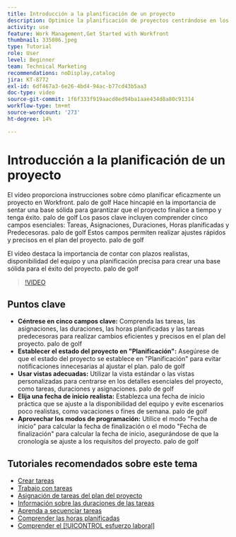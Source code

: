 ```yaml
---
title: Introducción a la planificación de un proyecto
description: Optimice la planificación de proyectos centrándose en los campos clave, estableciendo el estado en "Planificación", utilizando las vistas adecuadas, seleccionando fechas de inicio realistas y aprovechando los modos de programación para obtener plazos precisos.
activity: use
feature: Work Management,Get Started with Workfront
thumbnail: 335086.jpeg
type: Tutorial
role: User
level: Beginner
team: Technical Marketing
recommendations: noDisplay,catalog
jira: KT-8772
exl-id: 6df467a3-6e26-4bd4-94ac-b77cd43b5aa3
doc-type: video
source-git-commit: 1f6f333f919aacd8ed94ba1aae434d8a80c91314
workflow-type: tm+mt
source-wordcount: '273'
ht-degree: 14%

---
```


# Introducción a la planificación de un proyecto

El vídeo proporciona instrucciones sobre cómo planificar eficazmente un proyecto en Workfront. palo de golf Hace hincapié en la importancia de sentar una base sólida para garantizar que el proyecto finalice a tiempo y tenga éxito. palo de golf Los pasos clave incluyen comprender cinco campos esenciales: Tareas, Asignaciones, Duraciones, Horas planificadas y Predecesoras. palo de golf Estos campos permiten realizar ajustes rápidos y precisos en el plan del proyecto. palo de golf

El vídeo destaca la importancia de contar con plazos realistas, disponibilidad del equipo y una planificación precisa para crear una base sólida para el éxito del proyecto. palo de golf

>[!VIDEO](https://video.tv.adobe.com/v/3448570/?quality=12&learn=on&enablevpops&captions=spa)

## Puntos clave

* **Céntrese en cinco campos clave:** Comprenda las tareas, las asignaciones, las duraciones, las horas planificadas y las tareas predecesoras para realizar cambios eficientes y precisos en el plan del proyecto. palo de golf
* **Establecer el estado del proyecto en &quot;Planificación&quot;:** Asegúrese de que el estado del proyecto se establece en &quot;Planificación&quot; para evitar notificaciones innecesarias al ajustar el plan. palo de golf
* **Usar vistas adecuadas:** Utilizar la vista estándar o las vistas personalizadas para centrarse en los detalles esenciales del proyecto, como tareas, duraciones y asignaciones. palo de golf
* **Elija una fecha de inicio realista:** Establezca una fecha de inicio práctica que se ajuste a la disponibilidad del equipo y evite escenarios poco realistas, como vacaciones o fines de semana. palo de golf
* **Aprovechar los modos de programación:** Utilice el modo &quot;Fecha de inicio&quot; para calcular la fecha de finalización o el modo &quot;Fecha de finalización&quot; para calcular la fecha de inicio, asegurándose de que la cronología se ajuste a los requisitos del proyecto. palo de golf



## Tutoriales recomendados sobre este tema

* [Crear tareas](/help/manage-work/tasks/how-to-create-tasks.md)
* [Trabajo con tareas](/help/manage-work/tasks/work-with-tasks.md)
* [Asignación de tareas del plan del proyecto](/help/manage-work/tasks/assign-tasks-from-the-project-plan.md)
* [Información sobre las duraciones de las tareas](/help/manage-work/tasks/understand-task-durations.md)
* [Aprenda a secuenciar tareas](/help/manage-work/tasks/learn-to-sequence-tasks.md)
* [Comprender las horas planificadas](/help/manage-work/tasks/understand-planned-hours.md)
* [Comprender el [!UICONTROL esfuerzo laboral]](/help/manage-work/tasks/understand-work-effort.md)

